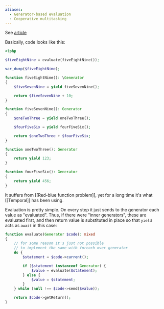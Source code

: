 ```yaml
---
aliases:
  - Generator-based evaluation
  - Cooperative multitasking
---
```

See [article](https://www.npopov.com/2012/12/22/Cooperative-multitasking-using-coroutines-in-PHP.html)

Basically, code looks like this:

```php
<?php

$fiveEightNine = evaluate(fiveEightNine());

var_dump($fiveEightNine);

function fiveEightNine(): \Generator
{
    $fiveSevenNine = yield fiveSevenNine();

    return $fiveSevenNine + 10;
}

function fiveSevenNine(): Generator
{
    $oneTwoThree = yield oneTwoThree();

    $fourFiveSix = yield fourFiveSix();

    return $oneTwoThree + $fourFiveSix;
}

function oneTwoThree(): Generator
{
    return yield 123;
}

function fourFiveSix(): Generator
{
    return yield 456;
}
```

It suffers from [[Red-blue function problem]], yet for a long time it's what [[Temporal]] has been using.

Evaluation is pretty simple. On every step it just sends to the generator each value as "evaluated". Thus, if there were "inner generators", these are evaluated first, and then return value is substituted in place so that `yield` acts as `await` in this case:

```php
function evaluate(Generator $code): mixed
{
    // for some reason it's just not possible
    // to implement the same with foreach over generator
    do {
        $statement = $code->current();

        if ($statement instanceof Generator) {
            $value = evaluate($statement);
        } else {
            $value = $statement;
        }
    } while (null !== $code->send($value));

    return $code->getReturn();
}
```



